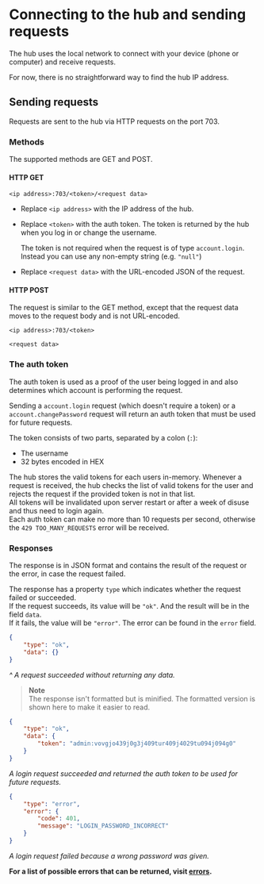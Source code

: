 # Connecting to the hub and sending requests

The hub uses the local network to connect with your device (phone or computer) and receive requests.

For now, there is no straightforward way to find the hub IP address.

## Sending requests

Requests are sent to the hub via HTTP requests on the port 703.

### Methods

The supported methods are GET and POST.

#### HTTP GET

```
<ip address>:703/<token>/<request data>
```

- Replace `<ip address>` with the IP address of the hub.
- Replace `<token>` with the auth token. The token is returned by the hub when you log in or change the username.

  The token is not required when the request is of type `account.login`. Instead you can use any non-empty string (e.g. `"null"`)
- Replace `<request data>` with the URL-encoded JSON of the request.

#### HTTP POST

The request is similar to the GET method, except that the request data moves to the request body and is not URL-encoded.

```
<ip address>:703/<token>

<request data>
```

### The auth token

The auth token is used as a proof of the user being logged in and also determines which account is performing the request.

Sending a `account.login` request (which doesn't require a token) or a `account.changePassword` request will return an auth token that must be used for future requests.

The token consists of two parts, separated by a colon (`:`):

- The username
- 32 bytes encoded in HEX

The hub stores the valid tokens for each users in-memory. Whenever a request is received, the hub checks the list of valid tokens for the user and rejects the request if the provided token is not in that list.  
All tokens will be invalidated upon server restart or after a week of disuse and thus need to login again.  
Each auth token can make no more than 10 requests per second, otherwise the `429 TOO_MANY_REQUESTS` error will be received.

### Responses

The response is in JSON format and contains the result of the request or the error, in case the request failed.

The response has a property `type` which indicates whether the request failed or succeeded.  
If the request succeeds, its value will be `"ok"`. And the result will be in the field `data`.  
If it fails, the value will be `"error"`. The error can be found in the `error` field.

```json
{
    "type": "ok",
    "data": {}
}
```

_^ A request succeeded without returning any data._

> **Note**  
> The response isn't formatted but is minified. The formatted version is shown here to make it easier to read.

```json
{
    "type": "ok",
    "data": {
        "token": "admin:vovgjo439j0g3j409tur409j4029tu094j094g0"
    }
}
```

_A login request succeeded and returned the auth token to be used for future requests._

```json
{
    "type": "error",
    "error": {
        "code": 401,
        "message": "LOGIN_PASSWORD_INCORRECT"
    }
}
```

_A login request failed because a wrong password was given._

**For a list of possible errors that can be returned, visit [errors](errors.md).**
